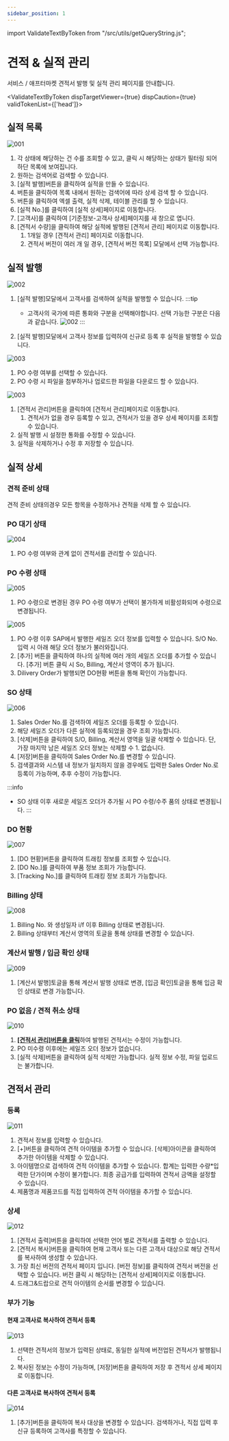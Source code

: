 ```yaml
---
sidebar_position: 1
---
```


import ValidateTextByToken from "/src/utils/getQueryString.js";

# 견적 & 실적 관리

서비스 / 애프터마켓 견적서 발행 및 실적 관리 페이지를 안내합니다.

<ValidateTextByToken dispTargetViewer={true} dispCaution={true} validTokenList={['head']}>

## 실적 목록

![001](./img/001.png)

1. 각 상태에 해당하는 건 수를 조회할 수 있고, 클릭 시 해당하는 상태가 필터링 되어 하단 목록에 보여집니다.
1. 원하는 검색어로 검색할 수 있습니다.
1. [실적 발행]버튼을 클릭하여 실적을 만들 수 있습니다.
1. 버튼을 클릭하여 목록 내에서 원하는 검색어에 따라 상세 검색 할 수 있습니다. 
1. 버튼을 클릭하여 엑셀 출력, 실적 삭제, 테이블 관리를 할 수 있습니다.
1. [실적 No.]를 클릭하여 [실적 상세]페이지로 이동합니다.
1. [고객사]를 클릭하여 [기준정보-고객사 상세]페이지를 새 창으로 엽니다.
1. [견적서 수량]을 클릭하여 해당 실적에 발행된 [견적서 관리] 페이지로 이동합니다.
    1. 1개일 경우 [견적서 관리] 페이지로 이동합니다.
    1. 견적서 버전이 여러 개 일 경우, [견적서 버전 목록] 모달에서 선택 가능합니다.


## 실적 발행

![002](./img/002.png)

1. [실적 발행]모달에서 고객사를 검색하여 실적을 발행할 수 있습니다.
    :::tip    
    - 고객사의 국가에 따른 통화와 구분을 선택해야합니다. 
    선택 가능한 구분은 다음과 같습니다. 
    ![002](./img/002_2.png)
    :::


1. [실적 발행]모달에서 고객사 정보를 입력하여 신규로 등록 후 실적을 발행할 수 있습니다.


![003](./img/003.png)

1. PO 수령 여부를 선택할 수 있습니다.
1. PO 수령 시 파일을 첨부하거나 업로드한 파일을 다운로드 할 수 있습니다.

![003](./img/003_2.png)
1. [견적서 관리]버튼을 클릭하여 [견적서 관리]페이지로 이동합니다.
    1. 견적서가 없을 경우 등록할 수 있고, 견적서가 있을 경우 상세 페이지를 조회할 수 있습니다.
1. 실적 발행 시 설정한 통화를 수정할 수 있습니다.
1. 실적을 삭제하거나 수정 후 저장할 수 있습니다.


## 실적 상세

### 견적 준비 상태
견적 준비 상태의경우 모든 항목을 수정하거나 견적을 삭제 할 수 있습니다.


### PO 대기 상태

![004](./img/004.png)

1. PO 수령 여부와 관계 없이 견적서를 관리할 수 있습니다.

### PO 수령 상태

![005](./img/005_2.png)
1. PO 수령으로 변경된 경우 PO 수령 여부가 선택이 불가하게 비활성화되며 수령으로 변경됩니다. 

![005](./img/005.png)
1. PO 수령 이후 SAP에서 발행한 세일즈 오더 정보를 입력할 수 있습니다. S/O No. 입력 시 아래 해당 오더 정보가 불러와집니다. 
1. [추가] 버튼을 클릭하여 하나의 실적에 여러 개의 세일즈 오더를 추가할 수 있습니다. [추가] 버튼 클릭 시 So, Billing, 계산서 영역이 추가 됩니다. 
1. Dilivery Order가 발행되면 DO현황 버튼을 통해 확인이 가능합니다. 

### SO 상태

![006](./img/006.png)

1. Sales Order No.를 검색하여 세일즈 오더를 등록할 수 있습니다.
1. 해당 세일즈 오더가 다른 실적에 등록되었을 경우 조회 가능합니다.
1. [삭제]버튼을 클릭하여 S/O, Billing, 계산서 영역을 일괄 삭제할 수 있습니다. 단, 가장 마지막 남은 세일즈 오더 정보는 삭제할 수 1. 없습니다.
1. [저장]버튼을 클릭하여 Sales Order No.를 변경할 수 있습니다.
1. 검색결과와 시스템 내 정보가 일치하지 않을 경우에도 입력한 Sales Order No.로 등록이 가능하며, 추후 수정이 가능합니다.

:::info
- SO 상태 이후 새로운 세일즈 오더가 추가될 시 PO 수령/수주 품의 상태로 변경됩니다. 
:::

### DO 현황

![007](./img/007.png)

1. [DO 현황]버튼을 클릭하여 트래킹 정보를 조회할 수 있습니다.
1. [DO No.]를 클릭하여 부품 정보 조회가 가능합니다.
1. [Tracking No.]를 클릭하여 트래킹 정보 조회가 가능합니다. 

### Billing 상태

![008](./img/008.png)

1. Billing No. 와 생성일자 i/f 이후 Billing 상태로 변경됩니다. 
1. Billing 상태부터 계산서 영역의 토글을 통해 상태를 변경할 수 있습니다.

### 계산서 발행 / 입금 확인 상태

![009](./img/009.png)

1. [계산서 발행]토글을 통해 계산서 발행 상태로 변경, [입금 확인]토글을 통해 입금 확인 상태로 변경 가능합니다.

### PO 없음 / 견적 취소 상태

![010](./img/010.png)

1. [**[견적서 관리]버튼을 클릭**](#견적서-관리)하여 발행된 견적서는 수정이 가능합니다.
1. PO 미수령 이후에는 세일즈 오더 정보가 없습니다.
1. [실적 삭제]버튼을 클릭하여 실적 삭제만 가능합니다. 실적 정보 수정, 파일 업로드는 불가합니다.

## 견적서 관리

### 등록

![011](./img/011.png)

1. 견적서 정보를 입력할 수 있습니다.
1. [+]버튼을 클릭하여 견적 아이템을 추가할 수 있습니다. [삭제]아이콘을 클릭하여 추가한 아이템을 삭제할 수 있습니다.
1. 아이템명으로 검색하여 견적 아이템을 추가할 수 있습니다. 합계는 입력한 수량*입력한 단가이며 수정이 불가합니다. 최종 공급가를 입력하여 견적서 금액을 설정할 수 있습니다.
1. 제품명과 제품코드를 직접 입력하여 견적 아이템을 추가할 수 있습니다.

### 상세

![012](./img/012.png)

1. [견적서 출력]버튼을 클릭하여 선택한 언어 별로 견적서를 출력할 수 있습니다.
1. [견적서 복사]버튼을 클릭하여 현재 고객사 또는 다른 고객사 대상으로 해당 견적서를 복사하여 생성할 수 있습니다.
1. 가장 최신 버전의 견적서 페이지 입니다. [버전 정보]를 클릭하여 견적서 버전을 선택할 수 있습니다. 버전 클릭 시 해당하는 [견적서 상세]페이지로 이동합니다.
1. 드래그&드랍으로 견적 아이템의 순서를 변경할 수 있습니다.

### 부가 기능

#### 현재 고객사로 복사하여 견적서 등록

![013](./img/013.png)

1. 선택한 견적서의 정보가 입력된 상태로, 동일한 실적에 버전업된 견적서가 발행됩니다.
1. 복사된 정보는 수정이 가능하며, [저장]버튼을 클릭하여 저장 후 견적서 상세 페이지로 이동합니다. 

#### 다른 고객사로 복사하여 견적서 등록

![014](./img/014.png)

1. [추가]버튼을 클릭하여 복사 대상을 변경할 수 있습니다. 검색하거나, 직접 입력 후 신규 등록하여 고객사를 특정할 수 있습니다.


</ValidateTextByToken>